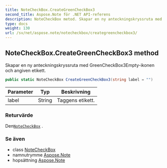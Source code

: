 ```yaml
---
title: NoteCheckBox.CreateGreenCheckBox3
second_title: Aspose.Note för .NET API-referens
description: NoteCheckBox metod. Skapar en ny anteckningskryssruta med GreenCheckBox3Emptyikonen och angiven etikett.
type: docs
weight: 130
url: /sv/net/aspose.note/notecheckbox/creategreencheckbox3/
---
```

## NoteCheckBox.CreateGreenCheckBox3 method

Skapar en ny anteckningskryssruta med GreenCheckBox3Empty-ikonen och angiven etikett.

```csharp
public static NoteCheckBox CreateGreenCheckBox3(string label = "")
```

| Parameter | Typ | Beskrivning |
| --- | --- | --- |
| label | String | Taggens etikett. |

### Returvärde

Den[`NoteCheckBox`](../) .

### Se även

* class [NoteCheckBox](../)
* namnutrymme [Aspose.Note](../../notecheckbox/)
* hopsättning [Aspose.Note](../../../)


